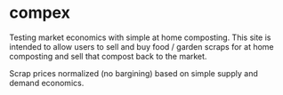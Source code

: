 # compex

Testing market economics with simple at home composting.
This site is intended to allow users to sell and buy food / garden scraps for at home composting and sell that compost back to the market.

Scrap prices normalized (no bargining) based on simple supply and demand economics.
